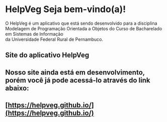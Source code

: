 # HelpVeg  Seja bem-vindo(a)!  
  
O HelpVeg é um aplicativo que está sendo desenvolvido para a disciplina  
Modelagem de Programação Orientada a Objetos do Curso de Bacharelado em Sistemas de Informação  
da Universidade Federal Rural de Pernambuco.  

## Site do aplicativo HelpVeg

## Nosso site ainda está em desenvolvimento, porém você já pode acessá-lo através do link abaixo:

## [https://helpveg.github.io/](https://helpveg.github.io/)
